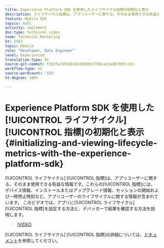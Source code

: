 ```yaml
---
title: Experience Platform SDK を使用したライフサイクル指標の初期化と表示
description: ライフサイクル指標は、アプリユーザーに関する、そのまま使用できる有益な情報です。 これらの指標には、デバイス情報、インストールまたはアップグレード情報、セッションの開始および一時停止時刻など、アプリユーザーのライフサイクルに関する情報が含まれています。 このビデオでは、アプリにライフサイクル指標を設定する方法と、デバッガーで結果を確認する方法を説明します。
feature: Mobile SDK
topics: null
activity: implement
doc-type: technical video
team: Technical Marketing
kt: 2561
topic: Mobile
role: "Developer, Data Engineer"
level: Experienced
translation-type: ht
source-git-commit: f3b3fa7d91b0cb21005b57768ca23ed6700fcc03
workflow-type: ht
source-wordcount: '153'
ht-degree: 100%

---
```



# Experience Platform SDK を使用した[!UICONTROL ライフサイクル][!UICONTROL 指標]の初期化と表示 {#initializing-and-viewing-lifecycle-metrics-with-the-experience-platform-sdk}

[!UICONTROL ライフサイクル] [!UICONTROL 指標]は、アプリユーザーに関する、そのまま使用できる有益な情報です。これらの[!UICONTROL 指標]には、デバイス情報、インストールまたはアップグレード情報、セッションの開始および一時停止時刻など、アプリユーザーのライフサイクルに関する情報が含まれています。 このビデオでは、アプリに[!UICONTROL ライフサイクル][!UICONTROL 指標]を設定する方法と、デバッガーで結果を確認する方法を説明します。

>[!VIDEO](https://video.tv.adobe.com/v/26258/?quality=12)

[!UICONTROL ライフサイクル] [!UICONTROL 指標]の詳細については、[ドキュメント](https://aep-sdks.gitbook.io/docs/using-mobile-extensions/mobile-core/lifecycle)を参照してください。
